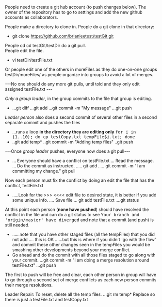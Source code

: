 People need to create a git hub account (to push changes below).
The owner of the repository has to go to settings and add the new github accounts as collaborators. 

People make a directory to clone in.
People do a git clone in that directory:
+ git clone https://github.com/brianleetest/testGit.git

People cd cd testGit/testDir do a git pull.  
People edit the file. 
+ vi testDir/testFile.txt 

Or people edit  one of the others in moreFiles as they do one-on-one groups testDir/moreFiles/
  as people organize into groups to avoid a lot of merges.

---No one should do any more git pulls, until told and they only edit assigned  testFile.txt ---

<em>Only a group leader</em>, in the group commits to the file that group is editing.
+ ...git diff
...git add
...git commit -m "My message"
...git push


<em>Leader person</em> also does a second commit of several other files in a second separate commit and pushes the files 
+ ...runs a loop <b>in the directory they are editing only</b>  <tt>for i in {1..10}; do cp testCopy.txt tempFile$i.txt; done </tt>
+ ..git add temp*
..git commit -m "Adding temp files"
..git push

---Once <em>group leader</em> pushes, everyone now does a git pull---
+ ... Everyone should have a conflict on testFile.txt
... Read the message.
... Do the commit as instructed.
..... git add
..... git commit -m  "I am committing my change."
git pull

Now each person must fix the conflict by doing an edit the file that has the conflict, testFile.txt
+ .....Look for the >>>  <<<<  edit file to desired state, it is better if you add some unique info.
.... Save file
... git add testFile.txt
....git status

At this point each person (<b>none have pushed</b>) should have resolved the conflict in the file and can do a git status to see <tt>Your branch and 'origin/master' have diverged</tt> and note that a commit (and push) is still needed.
+ ......note that you have other staged files (all the tempFiles) that you did not add .... this is OK
......but this is where if you didn't 'go with the flow' and commit these other changes seen in the tempFiles you would be smashing other developments beyond your merge conflict.
+ Go ahead and do the commit with all those files staged to go along with your commit.  ...git commit -m "I am doing a merge resolution around testFile.txt"
...git push

The first to push will be free and clear, each other person in group will have to go through
a second set of  merge conflicts as each new person commits their merge resolutions.


Leader Repair:  To reset, delete all the temp files.
...git rm temp* 
Replace so there is just a testFile.txt  and testCopy.txt

